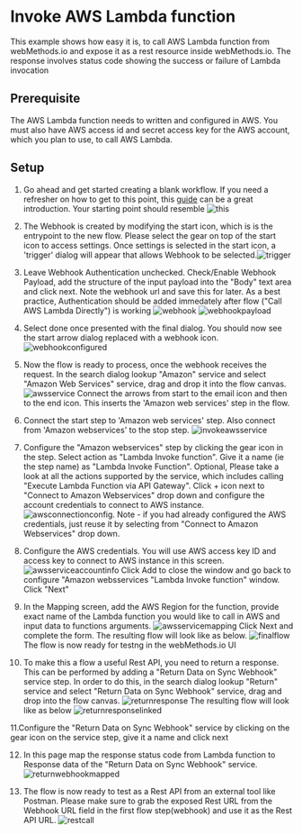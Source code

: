 # Invoke  AWS Lambda function

This example shows how easy it is,  to call AWS Lambda function from webMethods.io and expose it as a rest resource inside webMethods.io. The response involves status code showing the success or failure of Lambda invocation

## Prerequisite

The AWS Lambda function needs to written and configured in AWS. You must also have AWS access id and secret access key for the AWS account, which you plan to use, to call AWS Lambda.


## Setup

1. Go ahead and get started creating a blank workflow. If you need a refresher on how to get to this point, this [guide](https://docs.webmethods.io/workflow-building-blocks/creating-first-workflow) can be a great introduction. Your starting point should resemble ![this](https://github.com/flyondeals/webmethodsio-examples/blob/master/aws-lamda/Creating_First_Workflow.png)

2. The Webhook is created by modifying the start icon, which is is the entrypoint to the new flow. Please select the gear on top of the start icon to access settings. Once settings is selected in the start icon, a 'trigger' dialog will appear that allows Webhook to be selected.![trigger](https://github.com/flyondeals/webmethodsio-examples/blob/master/aws-lamda/trigger.png) 

3. Leave Webhook Authentication unchecked. Check/Enable Webhook Payload, add the structure of the input payload into the "Body" text area and click next. Note the webhook url and save this for later. As a best practice, Authentication should be added immedately after flow ("Call AWS Lambda Directly") is working ![webhook](https://github.com/flyondeals/webmethodsio-examples/blob/master/aws-lamda/webhook.png)  ![webhookpayload](https://github.com/flyondeals/webmethodsio-examples/blob/master/aws-lamda/webhook_payload.png) 

4. Select done once presented with the final dialog. You should now see the start arrow dialog replaced with a webhook icon. ![webhookconfigured](https://github.com/flyondeals/webmethodsio-examples/blob/master/aws-lamda/webhookconfigured.png)


5. Now the flow is ready to process, once the webhook receives the request. In the search dialog lookup "Amazon" service and select "Amazon Web Services" service, drag and drop it into the flow canvas. ![awsservice](https://github.com/flyondeals/webmethodsio-examples/blob/master/aws-lamda/aws_service.png) Connect the arrows from start to the email icon and then to the end icon. This inserts the 'Amazon web services' step in the flow. 

6. Connect the start step to 'Amazon web services' step. Also connect from 'Amazon webservices' to the stop step. ![invokeawsservice](https://github.com/flyondeals/webmethodsio-examples/blob/master/aws-lamda/invoke_aws_service.png)

7. Configure the "Amazon webservices" step by clicking the gear icon in the step. Select action as "Lambda Invoke function". Give it a name (ie the step name) as "Lambda Invoke Function". Optional, Please take a look at all the actions supported by the service, which includes calling "Execute Lambda Function via API Gateway". Click + icon next to "Connect to Amazon Webservices" drop down and configure the account credentials to connect to AWS instance. ![awsconnectionconfig](https://github.com/flyondeals/webmethodsio-examples/blob/master/aws-lamda/aws_connection_config.png). Note - if you had already configured the AWS credentials, just reuse it by selecting from "Connect to Amazon Webservices" drop down.

8. Configure the AWS credentials. You will use AWS access key ID and access key to connect to AWS instance in this screen. ![awsserviceaccountinfo](https://github.com/flyondeals/webmethodsio-examples/blob/master/aws-lamda/aws_service_account_info.png) Click Add to close the window and go back to  configure "Amazon websservices "Lambda Invoke function" window. Click "Next" 

9. In the Mapping screen, add the AWS Region for the function, provide exact name of the Lambda function you would like to call in AWS and  input data to functions arguments. ![awsservicemapping](https://github.com/flyondeals/webmethodsio-examples/blob/master/aws-lamda/aws_service_mapping.png) Click Next and complete the form. The resulting flow will look like as below. ![finalflow](https://github.com/flyondeals/webmethodsio-examples/blob/master/aws-lamda/final_flow.png)The flow is now ready for testng in the webMethods.io UI

10. To make this a flow a useful Rest API, you need to return a response. This can be performed by adding a "Return Data on Sync Webhook" service step. In order to do this, in the search dialog lookup "Return" service and select  "Return Data on Sync Webhook" service, drag and drop into the flow canvas. ![returnresponse](https://github.com/flyondeals/webmethodsio-examples/blob/master/aws-lamda/return_webhook.png) The resulting flow will look like as below ![returnresponselinked](https://github.com/flyondeals/webmethodsio-examples/blob/master/aws-lamda/return_webhook_linked.png) 

11.Configure the "Return Data on Sync Webhook" service by clicking on the gear icon on the service step, give it a name and click next

12. In this page map the response status code from Lambda function to Response data of the "Return Data on Sync Webhook" service. ![returnwebhookmapped](https://github.com/flyondeals/webmethodsio-examples/blob/master/aws-lamda/return_webhook_mapped.png)

13. The flow is now ready to test as a Rest API from an external tool like Postman. Please make sure to grab the exposed Rest URL from the Webhook URL field in the first flow step(webhook) and use it as the Rest API URL. ![restcall](https://github.com/flyondeals/webmethodsio-examples/blob/master/aws-lamda/rest.png)

